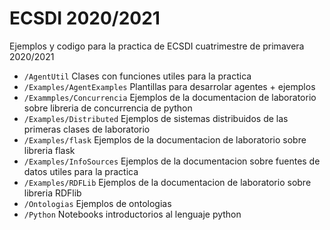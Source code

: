 # ECSDI 2020/2021

Ejemplos y codigo para la practica de ECSDI cuatrimestre de primavera 2020/2021


* `/AgentUtil` Clases con funciones utiles para la practica
* `/Examples/AgentExamples` Plantillas para desarrolar agentes + ejemplos
* `/Exammples/Concurrencia` Ejemplos de la documentacion de laboratorio sobre libreria de concurrencia de python
* `/Examples/Distributed` Ejemplos de sistemas distribuidos de las primeras clases de laboratorio
* `/Examples/flask` Ejemplos de la documentacion de laboratorio sobre libreria flask
* `/Examples/InfoSources` Ejemplos de la documentacion sobre fuentes de datos utiles para la practica
* `/Examples/RDFLib` Ejemplos de la documentacion de laboratorio sobre libreria RDFlib
* `/Ontologias` Ejemplos de ontologias
* `/Python` Notebooks introductorios al lenguaje python